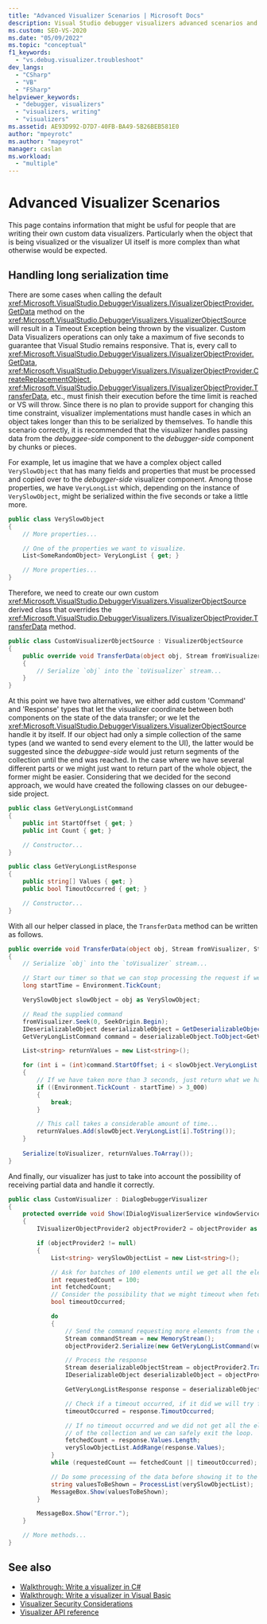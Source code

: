 ```yaml
---
title: "Advanced Visualizer Scenarios | Microsoft Docs"
description: Visual Studio debugger visualizers advanced scenarios and examples for them. 
ms.custom: SEO-VS-2020
ms.date: "05/09/2022"
ms.topic: "conceptual"
f1_keywords:
  - "vs.debug.visualizer.troubleshoot"
dev_langs:
  - "CSharp"
  - "VB"
  - "FSharp"
helpviewer_keywords:
  - "debugger, visualizers"
  - "visualizers, writing"
  - "visualizers"
ms.assetid: AE93D992-D7D7-40FB-BA49-5B26BEB581E0
author: "mpeyrotc"
ms.author: "mapeyrot"
manager: caslan
ms.workload:
  - "multiple"
---
```

# Advanced Visualizer Scenarios

This page contains information that might be usful for people that are writing their own custom data visualizers. Particularly when the object that is being visualized or the visualizer UI itself
is more complex than what otherwise would be expected.

## Handling long serialization time

There are some cases when calling the default <xref:Microsoft.VisualStudio.DebuggerVisualizers.IVisualizerObjectProvider.GetData> method on the <xref:Microsoft.VisualStudio.DebuggerVisualizers.VisualizerObjectSource> will
result in a Timeout Exception being thrown by the visualizer. Custom Data Visualizers operations can only take a maximum of five seconds to guarantee that Visual Studio remains responsive. That is, every
call to <xref:Microsoft.VisualStudio.DebuggerVisualizers.IVisualizerObjectProvider.GetData>, <xref:Microsoft.VisualStudio.DebuggerVisualizers.IVisualizerObjectProvider.CreateReplacementObject>, <xref:Microsoft.VisualStudio.DebuggerVisualizers.IVisualizerObjectProvider.TransferData>, etc., must finish their execution before the time limit is reached or VS will throw. Since there is no plan to provide support for changing this time constraint,
visualizer implementations must handle cases in which an object takes longer than this to be serialized by themselves. To handle this scenario correctly, it is recommended that the visualizer handles passing data from the
*debuggee-side* component to the *debugger-side* component by chunks or pieces.

For example, let us imagine that we have a complex object called `VerySlowObject` that has many fields and properties that must be processed and copied over to the *debugger-side* visualizer component. Among those properties, we have `VeryLongList` which, depending on the instance of `VerySlowObject`, might be serialized within the five seconds or take a little more.

```csharp
public class VerySlowObject
{
    // More properties...

    // One of the properties we want to visualize.
    List<SomeRandomObject> VeryLongList { get; }

    // More properties...
}
```

Therefore, we need to create our own custom <xref:Microsoft.VisualStudio.DebuggerVisualizers.VisualizerObjectSource> derived class that overrides the <xref:Microsoft.VisualStudio.DebuggerVisualizers.IVisualizerObjectProvider.TransferData> method.

```csharp
public class CustomVisualizerObjectSource : VisualizerObjectSource
{
    public override void TransferData(object obj, Stream fromVisualizer, Stream toVisualizer)
    {
        // Serialize `obj` into the `toVisualizer` stream...
    }
}
```

At this point we have two alternatives, we either add custom 'Command' and 'Response' types that let the visualizer coordinate between both components on the state of the data transfer; or we let the <xref:Microsoft.VisualStudio.DebuggerVisualizers.VisualizerObjectSource> handle it by itself. If our object had only a simple collection of the same types (and we wanted to send every element to the UI), the latter would be suggested since the *debuggee-side* would just return segments of the collection until the end was reached. In the case where we have several different parts or we might just want to return part of the whole object, the former might be easier. Considering that we decided for the second approach, we would have created the following classes on our debugee-side project.

```csharp
public class GetVeryLongListCommand
{
    public int StartOffset { get; }
    public int Count { get; }

    // Constructor...
}

public class GetVeryLongListResponse
{
    public string[] Values { get; }
    public bool TimoutOccurred { get; }

    // Constructor...
}
```

With all our helper classed in place, the `TransferData` method can be written as follows.

```csharp
public override void TransferData(object obj, Stream fromVisualizer, Stream toVisualizer)
{
    // Serialize `obj` into the `toVisualizer` stream...

    // Start our timer so that we can stop processing the request if we are taking too long.
    long startTime = Environment.TickCount;

    VerySlowObject slowObject = obj as VerySlowObject;

    // Read the supplied command
    fromVisualizer.Seek(0, SeekOrigin.Begin);
    IDeserializableObject deserializableObject = GetDeserializableObject(fromVisualizer);
    GetVeryLongListCommand command = deserializableObject.ToObject<GetVeryLongListCommand>();

    List<string> returnValues = new List<string>();

    for (int i = (int)command.StartOffset; i < slowObject.VeryLongList.Count; i++)
    {
        // If we have taken more than 3 seconds, just return what we have gotten so far and fetch the remaining data on a posterior call.
        if ((Environment.TickCount - startTime) > 3_000)
        {
            break;
        }

        // This call takes a considerable amount of time...
        returnValues.Add(slowObject.VeryLongList[i].ToString());
    }
    
    Serialize(toVisualizer, returnValues.ToArray());
}
```

And finally, our visualizer has just to take into account the possibility of receiving partial data and handle it correctly.

```csharp
public class CustomVisualizer : DialogDebuggerVisualizer
{
    protected override void Show(IDialogVisualizerService windowService, IVisualizerObjectProvider objectProvider)
    {
        IVisualizerObjectProvider2 objectProvider2 = objectProvider as IVisualizerObjectProvider2;

        if (objectProvider2 != null)
        {
            List<string> verySlowObjectList = new List<string>();

            // Ask for batches of 100 elements until we get all the elements of our object...
            int requestedCount = 100;
            int fetchedCount;
            // Consider the possibility that we might timeout when fetching the data.
            bool timeoutOccurred;

            do
            {
                // Send the command requesting more elements from the collection.
                Stream commandStream = new MemoryStream();
                objectProvider2.Serialize(new GetVeryLongListCommand(verySlowObjectList.Count, requestedCount), commandStream);

                // Process the response
                Stream deserializableObjectStream = objectProvider2.TransferData(commandStream);
                IDeserializableObject deserializableObject = objectProvider2.GetDeserializableObjectFrom(deserializableObjectStream);

                GetVeryLongListResponse response = deserializableObject.ToObject<GetVeryLongListResponse>();

                // Check if a timeout occurred, if it did we will try fetching more data again.
                timeoutOccurred = response.TimoutOccurred;

                // If no timeout occurred and we did not get all the elements we asked for, then we reached the end
                // of the collection and we can safely exit the loop.
                fetchedCount = response.Values.Length;
                verySlowObjectList.AddRange(response.Values);
            }
            while (requestedCount == fetchedCount || timeoutOccurred);

            // Do some processing of the data before showing it to the user.
            string valuesToBeShown = ProcessList(verySlowObjectList);
            MessageBox.Show(valuesToBeShown);
        }

        MessageBox.Show("Error.");
    }

    // More methods...
}
```

## See also

- [Walkthrough: Write a visualizer in C#](../debugger/walkthrough-writing-a-visualizer-in-csharp.md)
- [Walkthrough: Write a visualizer in Visual Basic](../debugger/walkthrough-writing-a-visualizer-in-visual-basic.md)
- [Visualizer Security Considerations](../debugger/visualizer-security-considerations.md)
- [Visualizer API reference](../debugger/visualizer-api-reference.md)